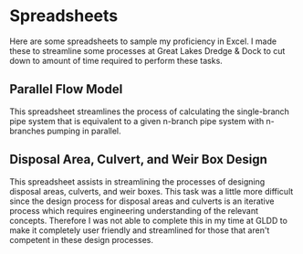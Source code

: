 # Spreadsheets

Here are some spreadsheets to sample my proficiency in Excel. I made these to streamline some processes at Great Lakes Dredge & Dock to cut down to amount of time required to perform these tasks.

## Parallel Flow Model

This spreadsheet streamlines the process of calculating the single-branch pipe system that is equivalent to a given n-branch pipe system with n-branches pumping in parallel.

## Disposal Area, Culvert, and Weir Box Design

This spreadsheet assists in streamlining the processes of designing disposal areas, culverts, and weir boxes. This task was a little more difficult since the design process for disposal areas and culverts is an iterative process which requires engineering understanding of the relevant concepts. Therefore I was not able to complete this in my time at GLDD to make it completely user friendly and streamlined for those that aren't competent in these design processes.
